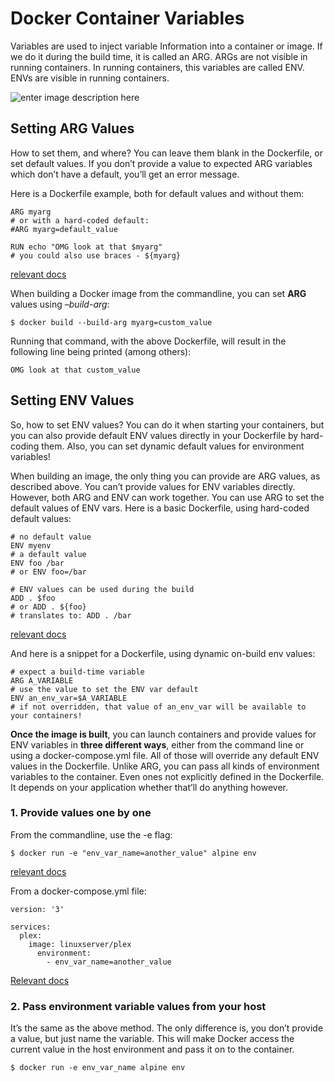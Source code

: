 # Docker Container Variables
Variables are used to inject variable Information into a container or image.
If we do it during the build time, it is called an ARG. ARGs are not visible in running containers.
In running containers, this variables are called ENV. ENVs are visible in running containers.

![enter image description here](https://github.com/joe-speedboat/workshop.docker/raw/main/images/docker_env_arg.png)
## Setting ARG Values
How to set them, and where? 
You can leave them blank in the Dockerfile, or set default values. 
If you don’t provide a value to expected ARG variables which don’t have a default, you’ll get an error message.

Here is a Dockerfile example, both for default values and without them:

```
ARG myarg
# or with a hard-coded default:
#ARG myarg=default_value

RUN echo "OMG look at that $myarg"
# you could also use braces - ${myarg}

```

[relevant docs](https://docs.docker.com/engine/reference/builder/#arg)

When building a Docker image from the commandline, you can set **ARG** values using _–build-arg_:

```
$ docker build --build-arg myarg=custom_value

```

Running that command, with the above Dockerfile, will result in the following line being printed (among others):

```
OMG look at that custom_value

```

## Setting ENV Values

So, how to set ENV values? 
You can do it when starting your containers, but you can also provide default ENV values directly in your Dockerfile by hard-coding them. Also, you can set dynamic default values for environment variables!

When building an image, the only thing you can provide are ARG values, as described above. 
You can’t provide values for ENV variables directly. 
However, both ARG and ENV can work together. 
You can use ARG to set the default values of ENV vars. 
Here is a basic Dockerfile, using hard-coded default values:

```
# no default value
ENV myenv
# a default value
ENV foo /bar
# or ENV foo=/bar

# ENV values can be used during the build
ADD . $foo
# or ADD . ${foo}
# translates to: ADD . /bar
```

[relevant docs](https://docs.docker.com/engine/reference/builder/#env)

And here is a snippet for a Dockerfile, using dynamic on-build env values:

```
# expect a build-time variable
ARG A_VARIABLE
# use the value to set the ENV var default
ENV an_env_var=$A_VARIABLE
# if not overridden, that value of an_env_var will be available to your containers!

```

**Once the image is built**, you can launch containers and provide values for ENV variables in **three different ways**, either from the command line or using a docker-compose.yml file. All of those will override any default ENV values in the Dockerfile. Unlike ARG, you can pass all kinds of environment variables to the container. Even ones not explicitly defined in the Dockerfile. It depends on your application whether that’ll do anything however.

### 1. Provide values one by one

From the commandline, use the -e flag:

```
$ docker run -e "env_var_name=another_value" alpine env

```

[relevant docs](https://docs.docker.com/engine/reference/builder/#environment-replacement)

From a docker-compose.yml file:

```
version: '3'

services:
  plex:
    image: linuxserver/plex
      environment:
        - env_var_name=another_value

```

[Relevant docs](https://docs.docker.com/compose/compose-file/#environment)

### 2. Pass environment variable values from your host

It’s the same as the above method. The only difference is, you don’t provide a value, but just name the variable. This will make Docker access the current value in the host environment and pass it on to the container.

```
$ docker run -e env_var_name alpine env

```
<!--stackedit_data:
eyJoaXN0b3J5IjpbMTQ1MTI0NTI0NywtOTQ3ODM3NTYzXX0=
-->